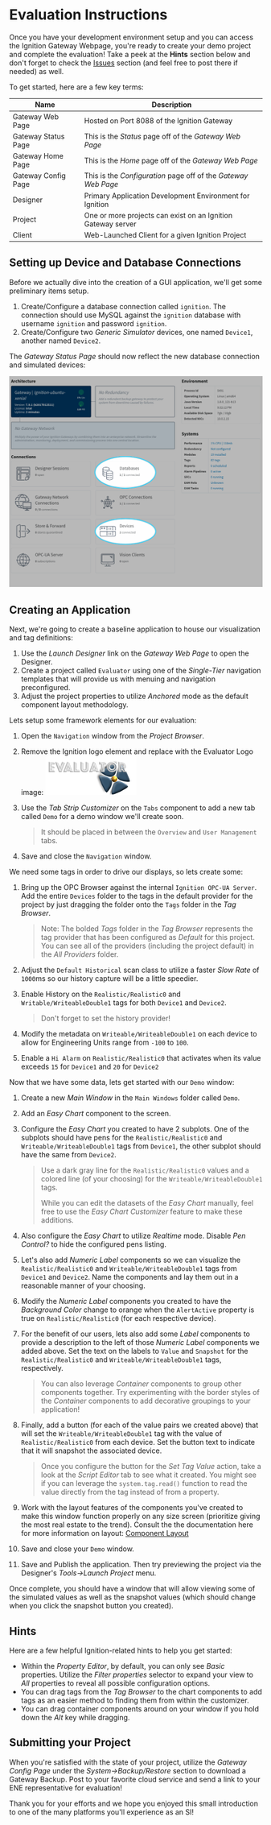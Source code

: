 # Evaluation Instructions

Once you have your development environment setup and you can access the Ignition Gateway Webpage, you're ready to create your demo project and complete the evaluation!  Take a peek at the **Hints** section below and don't forget to check the [Issues](https://github.com/kcollins-ene/evaluator/issues) section (and feel free to post there if needed) as well.

To get started, here are a few key terms:

| Name                | Description                              |
| ------------------- | ---------------------------------------- |
| Gateway Web Page    | Hosted on Port 8088 of the Ignition Gateway |
| Gateway Status Page | This is the *Status* page off of the *Gateway Web Page* |
| Gateway Home Page   | This is the *Home* page off of the *Gateway Web Page* |
| Gateway Config Page | This is the *Configuration* page off of the *Gateway Web Page* |
| Designer            | Primary Application Development Environment for Ignition |
| Project             | One or more projects can exist on an Ignition Gateway server |
| Client              | Web-Launched Client for a given Ignition Project |



## Setting up Device and Database Connections

Before we actually dive into the creation of a GUI application, we'll get some preliminary items setup.

1. Create/Configure a database connection called `ignition`.  The connection should use MySQL against the `ignition` database with username `ignition` and password `ignition`.
2. Create/Configure two *Generic Simulator* devices, one named `Device1`, another named `Device2`.

The *Gateway Status Page* should now reflect the new database connection and simulated devices:

![Database and Devices Created](images/database_and_devices_created.png)



## Creating an Application

Next, we're going to create a baseline application to house our visualization and tag definitions:

1. Use the *Launch Designer* link on the *Gateway Web Page* to open the Designer.
2. Create a project called `Evaluator` using one of the *Single-Tier* navigation templates that will provide us with menuing and navigation preconfigured.
3. Adjust the project properties to utilize *Anchored* mode as the default component layout methodology.

Lets setup some framework elements for our evaluation:

1. Open the `Navigation` window from the *Project Browser*.

2. Remove the Ignition logo element and replace with the Evaluator Logo image:
   ![Evaluator Logo](images/evaluator_logo.png)

3. Use the *Tab Strip Customizer* on the `Tabs` component to add a new tab called `Demo` for a demo window we'll create soon.

   > It should be placed in between the `Overview` and `User Management` tabs.

4. Save and close the `Navigation` window.


We need some tags in order to drive our displays, so lets create some:

1. Bring up the OPC Browser against the internal `Ignition OPC-UA Server`.  Add the entire `Devices` folder to the tags in the default provider for the project by just dragging the folder onto the `Tags` folder in the *Tag Browser*.

   > Note: The bolded *Tags* folder in the *Tag Browser* represents the tag provider that has been configured as *Default* for this project.  You can see all of the providers (including the project default) in the *All Providers* folder.

2. Adjust the `Default Historical` scan class to utilize a faster *Slow Rate* of `1000`ms so our history capture will be a little speedier.

3. Enable History on the `Realistic/Realistic0` and `Writable/WriteableDouble1` tags for both `Device1` and `Device2`. 

   > Don't forget to set the history provider!

4. Modify the metadata on `Writeable/WriteableDouble1` on each device to allow for Engineering Units range from `-100` to `100`.

5. Enable a `Hi Alarm` on `Realistic/Realistic0` that activates when its value exceeds `15` for `Device1` and `20` for `Device2`

Now that we have some data, lets get started with our `Demo` window:

1. Create a new *Main Window* in the `Main Windows` folder called `Demo`.

2. Add an *Easy Chart* component to the screen.  

3. Configure the *Easy Chart* you created to have 2 subplots.  One of the subplots should have pens for the `Realistic/Realistic0` and `Writeable/WriteableDouble1` tags from `Device1`, the other subplot should have the same from `Device2`.

   > Use a dark gray line for the `Realistic/Realistic0` values and a colored line (of your choosing) for the `Writeable/WriteableDouble1` tags.
   >
   > While you can edit the datasets of the *Easy Chart* manually, feel free to use the *Easy Chart Customizer* feature to make these additions.

4. Also configure the *Easy Chart* to utilize *Realtime* mode.  Disable *Pen Control?* to hide the configured pens listing.

5. Let's also add *Numeric Label* components so we can visualize the `Realistic/Realistic0` and `Writeable/WriteableDouble1` tags from `Device1` and `Device2`.  Name the components and lay them out in a reasonable manner of your choosing.  

6. Modify the *Numeric Label* components you created to have the *Background Color* change to orange when the `AlertActive` property is true on `Realistic/Realistic0` (for each respective device). 

7. For the benefit of our users, lets also add some *Label* components to provide a description to the left of those *Numeric Label* components we added above.  Set the text on the labels to `Value` and `Snapshot` for the `Realistic/Realistic0` and `Writeable/WriteableDouble1` tags, respectively.

   > You can also leverage *Container* components to group other components together.  Try experimenting with the border styles of the *Container* components to add decorative groupings to your application!

8. Finally, add a button (for each of the value pairs we created above) that will set the `Writeable/WriteableDouble1` tag with the value of `Realistic/Realistic0` from each device.  Set the button text to indicate that it will snapshot the associated device.

   > Once you configure the button for the *Set Tag Value* action, take a look at the *Script Editor* tab to see what it created.  You might see if you can leverage the `system.tag.read()` function to read the value directly from the tag instead of from a property.

9. Work with the layout features of the components you've created to make this window function properly on any size screen (prioritize giving the most real estate to the trend).  Consult the the documentation here for more information on layout: [Component Layout](https://docs.inductiveautomation.com:8443/display/DOC79/Working+with+Components#WorkingwithComponents-ComponentLayout)

10. Save and close your `Demo` window.  

11. Save and Publish the application.  Then try previewing the project via the Designer's *Tools->Launch Project* menu.

Once complete, you should have a window that will allow viewing some of the simulated values as well as the snapshot values (which should change when you click the snapshot button you created).



## Hints

Here are a few helpful Ignition-related hints to help you get started:

* Within the *Property Editor*, by default, you can only see *Basic* properties.  Utilize the *Filter properties* selector to expand your view to *All* properties to reveal all possible configuration options.
* You can drag tags from the *Tag Browser* to the chart components to add tags as an easier method to finding them from within the customizer.
* You can drag container components around on your window if you hold down the *Alt* key while dragging.



## Submitting your Project

When you're satisfied with the state of your project, utilize the *Gateway Config Page* under the *System->Backup/Restore* section to download a Gateway Backup.  Post to your favorite cloud service and send a link to your ENE representative for evaluation!

Thank you for your efforts and we hope you enjoyed this small introduction to one of the many platforms you'll experience as an SI!